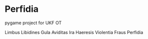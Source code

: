 # Perfidia
pygame project for UKF OT

Limbus
Libidines
Gula
Aviditas
Ira
Haeresis
Violentia
Fraus
Perfidia
